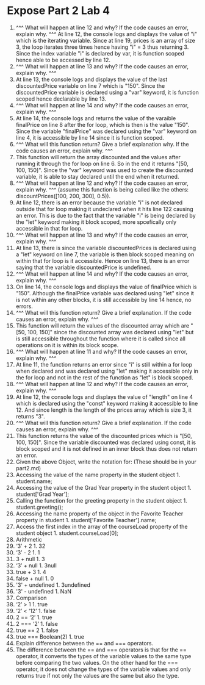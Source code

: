 # Expose Part 2 Lab 4

1. ^^^ What will happen at line 12 and why? If the code causes an error, explain why. ^^^
At line 12, the console logs and displays the value of "i" which is the iterating variable. Since at line 19, prices is an array of size 3, the loop iterates three times hence having "i" = 3 thus returning 3. Since the index variable "i" is declared by var, it is function scoped hence able to be accessed by line 12.
2. ^^^ What will happen at line 13 and why? If the code causes an error, explain why. ^^^
  1. At line 13, the console logs and displays the value of the last discountedPrice variable on line 7 which is "150". Since the discountedPrice variable is declared using a "var" keyword, it is function scoped hence declarable by line 13.
3. ^^^ What will happen at line 14 and why? If the code causes an error, explain why. ^^^
  1. At line 14, the console logs and returns the value of the varaible finalPrice on line 8 after the for loop, which is then is the value "150". Since the variable "finalPrice" was declared using the "var" keyword on line 4, it is accessible by line 14 since it is function scoped.
4. ^^^ What will this function return? Give a brief explanation why. If the code causes an error, explain why. ^^^
  1.  This function will return the array discounted and the values after running it through the for loop on line 6. So in the end it returns "[50, 100, 150]". Since the "var" keyword was used to create the discounted variable, it is able to stay declared until the end when it returned. 
5.  ^^^ What will happen at line 12 and why?  If the code causes an error, explain why. ^^^ (assume this function is being called like the others: discountPrices([100, 200, 300], 0.5)).
  1.  At line 12, there is an error because the variable "i" is not declared outside that for loop making it undeclared when it hits line 122 causing an error. This is due to the fact that the variable "i" is being declared by the "let" keyword making it block scoped, more spcefically only accessible in that for loop.
6.  ^^^ What will happen at line 13 and why? If the code causes an error, explain why. ^^^
  1.  At line 13, there is since the variable discountedPrices is declared using a "let" keyword on line 7, the variable is then block scoped meaning on within that for loop is it accessible. Hence on line 13, there is an error saying that the variable discountedPrice is undefined. 
7.  ^^^ What will happen at line 14 and why? If the code causes an error, explain why. ^^^
  1. On line 14, the console logs and displays the value of finalPrice which is "150". Although the finalPrice variable was declared using "let" since it is not within any other blocks, it is still accessible by line 14 hence, no errors. 
8.  ^^^ What will this function return? Give a brief explanation. If the code causes an error, explain why. ^^^
  1.  This function will return the values of the discounted array which are "[50, 100, 150]" since the discounted array was declared using "let" but is still accessible throughout the function where it is called since all operations on it is within its block scope.
9.  ^^^ What will happen at line 11 and why? If the code causes an error, explain why. ^^^
  1. At line 11, the function returns an error since "i" is still within a for loop when declared and was declared using "let" making it accessible only in the for loop and not in the rest of the function as "let" is block scoped. 
10. ^^^ What will happen at line 12 and why? If the code causes an error, explain why. ^^^
  1. At line 12, the console logs and displays the value of "length" on line 4 which is declared using the "const" keyword making it accessible to line 12. And since length is the length of the prices array which is size 3, it returns "3".
11. ^^^ What will this function return? Give a brief explanation. If the code causes an error, explain why. ^^^
  1. This function returns the value of the discounted prices which is "[50, 100, 150]". Since the variable discounted was declared using const, it is block scoped and it is not defined in an inner block thus does not return an error. 
12.  Given the above Object, write the notation for:  (These should be in your part2.md)
  1.  Accessing the value of the name property in the student object
    1.    student.name;
  2.  Accessing the value of the Grad Year property in the student object
    1.    student['Grad Year'];
  3. Calling the function for the greeting property in the student object
    1. student.greeting();
  4.  Accessing the name property of the object in the Favorite Teacher property in student
    1.  student['Favorite Teacher'].name;
  5.  Access the first index in the array of the courseLoad property of the student object
    1.  student.courseLoad[0];
13.  Arithmetic
  1.  ‘3’ + 2
    1.  32
  2.  ‘3’ - 2
    1.  1
  3.  3 + null
    1.  3
  4.  ‘3’ + null
    1.  3null
  5.  true + 3
    1.  4
  6.  false + null
    1.  0
  7.  '3' + undefined
    1.  3undefined
  8.  '3' - undefined 
    1. NaN
14. Comparison
  1.   ‘2’ > 1
    1.   true
  2.   ‘2’ < ‘12’
    1.   false
  3.   2 == ‘2’
    1.   true
  4.   2 === ‘2’
    1.   false
  5.   true == 2
    1.  false
  6.   true === Boolean(2)
    1.  true
15. Explain difference between the == and === operators.
  1. The difference between the == and === operators is that for the == operator, it converts the types of the variable values to the same type before comparing the two values. On the other hand for the === operator, it does not change the types of the variable values and only returns true if not only the values are the same but also the type.






